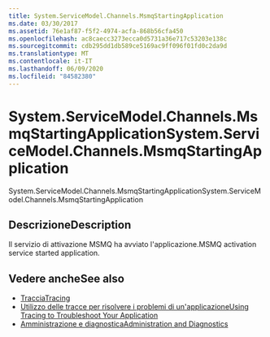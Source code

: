```yaml
---
title: System.ServiceModel.Channels.MsmqStartingApplication
ms.date: 03/30/2017
ms.assetid: 76e1af87-f5f2-4974-acfa-868b56cfa450
ms.openlocfilehash: ac8caecc3273ecca0d5731a36e717c53203e138c
ms.sourcegitcommit: cdb295dd1db589ce5169ac9ff096f01fd0c2da9d
ms.translationtype: MT
ms.contentlocale: it-IT
ms.lasthandoff: 06/09/2020
ms.locfileid: "84582380"
---
```

# <a name="systemservicemodelchannelsmsmqstartingapplication"></a><span data-ttu-id="9532a-102">System.ServiceModel.Channels.MsmqStartingApplication</span><span class="sxs-lookup"><span data-stu-id="9532a-102">System.ServiceModel.Channels.MsmqStartingApplication</span></span>
<span data-ttu-id="9532a-103">System.ServiceModel.Channels.MsmqStartingApplication</span><span class="sxs-lookup"><span data-stu-id="9532a-103">System.ServiceModel.Channels.MsmqStartingApplication</span></span>  
  
## <a name="description"></a><span data-ttu-id="9532a-104">Descrizione</span><span class="sxs-lookup"><span data-stu-id="9532a-104">Description</span></span>  
 <span data-ttu-id="9532a-105">Il servizio di attivazione MSMQ ha avviato l'applicazione.</span><span class="sxs-lookup"><span data-stu-id="9532a-105">MSMQ activation service started application.</span></span>  
  
## <a name="see-also"></a><span data-ttu-id="9532a-106">Vedere anche</span><span class="sxs-lookup"><span data-stu-id="9532a-106">See also</span></span>

- [<span data-ttu-id="9532a-107">Traccia</span><span class="sxs-lookup"><span data-stu-id="9532a-107">Tracing</span></span>](index.md)
- [<span data-ttu-id="9532a-108">Utilizzo delle tracce per risolvere i problemi di un'applicazione</span><span class="sxs-lookup"><span data-stu-id="9532a-108">Using Tracing to Troubleshoot Your Application</span></span>](using-tracing-to-troubleshoot-your-application.md)
- [<span data-ttu-id="9532a-109">Amministrazione e diagnostica</span><span class="sxs-lookup"><span data-stu-id="9532a-109">Administration and Diagnostics</span></span>](../index.md)
